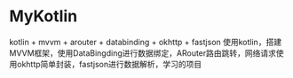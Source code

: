 # MyKotlin
kotlin + mvvm + arouter + databinding + okhttp + fastjson
使用kotlin，搭建MVVM框架，使用DataBingding进行数据绑定，ARouter路由跳转，网络请求使用okhttp简单封装，fastjson进行数据解析，学习的项目
